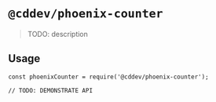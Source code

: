 # `@cddev/phoenix-counter`

> TODO: description

## Usage

```
const phoenixCounter = require('@cddev/phoenix-counter');

// TODO: DEMONSTRATE API
```
